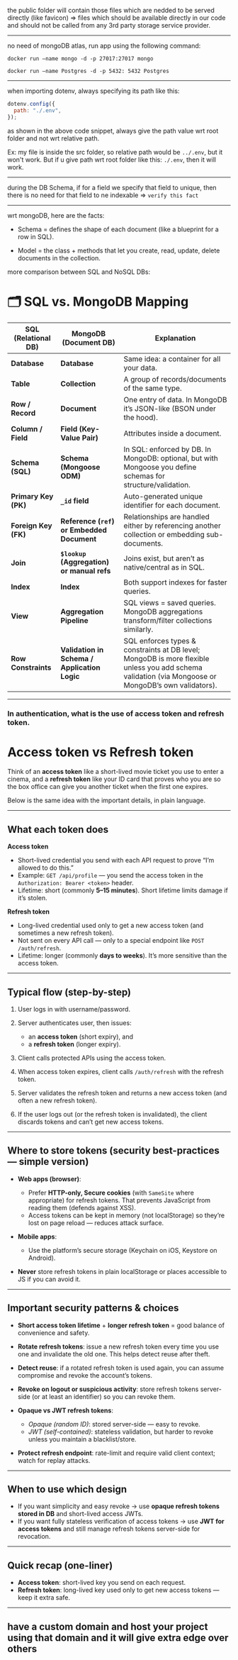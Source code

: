 the public folder will contain those files which are nedded to be served directly (like favicon) => files which should be available directly in our code and should not be called from any 3rd party storage service provider.

---

no need of mongoDB atlas, run app using the following command:

`docker run —name mongo -d -p 27017:27017 mongo`

`docker run —name Postgres -d -p 5432: 5432 Postgres`

---

when importing dotenv, always specifying its path like this:

```javascript
dotenv.config({
  path: "./.env",
});
```

as shown in the above code snippet, always give the path value wrt root folder and not wrt relative path.

Ex: my file is inside the src folder, so relative path would be `../.env`, but it won't work. But if u give path wrt root folder like this: `./.env`, then it will work.

---

during the DB Schema, if for a field we specify that field to unique, then there is no need for that field to ne indexable => `verify this fact`

---

wrt mongoDB, here are the facts:

- Schema = defines the shape of each document (like a blueprint for a row in SQL).

- Model = the class + methods that let you create, read, update, delete documents in the collection.

more comparison between SQL and NoSQL DBs:

# 🗂 SQL vs. MongoDB Mapping

| **SQL (Relational DB)** | **MongoDB (Document DB)**                    | **Explanation**                                                                                                                                     |
| ----------------------- | -------------------------------------------- | --------------------------------------------------------------------------------------------------------------------------------------------------- |
| **Database**            | **Database**                                 | Same idea: a container for all your data.                                                                                                           |
| **Table**               | **Collection**                               | A group of records/documents of the same type.                                                                                                      |
| **Row / Record**        | **Document**                                 | One entry of data. In MongoDB it’s JSON-like (BSON under the hood).                                                                                 |
| **Column / Field**      | **Field (Key-Value Pair)**                   | Attributes inside a document.                                                                                                                       |
| **Schema (SQL)**        | **Schema (Mongoose ODM)**                    | In SQL: enforced by DB. In MongoDB: optional, but with Mongoose you define schemas for structure/validation.                                        |
| **Primary Key (PK)**    | **`_id` field**                              | Auto-generated unique identifier for each document.                                                                                                 |
| **Foreign Key (FK)**    | **Reference (`ref`) or Embedded Document**   | Relationships are handled either by referencing another collection or embedding sub-documents.                                                      |
| **Join**                | **`$lookup` (Aggregation) or manual refs**   | Joins exist, but aren’t as native/central as in SQL.                                                                                                |
| **Index**               | **Index**                                    | Both support indexes for faster queries.                                                                                                            |
| **View**                | **Aggregation Pipeline**                     | SQL views = saved queries. MongoDB aggregations transform/filter collections similarly.                                                             |
| **Row Constraints**     | **Validation in Schema / Application Logic** | SQL enforces types & constraints at DB level; MongoDB is more flexible unless you add schema validation (via Mongoose or MongoDB’s own validators). |

---

### In authentication, what is the use of access token and refresh token.

# Access token vs Refresh token

Think of an **access token** like a short-lived movie ticket you use to enter a cinema, and a **refresh token** like your ID card that proves who you are so the box office can give you another ticket when the first one expires.

Below is the same idea with the important details, in plain language.

---

## What each token does

**Access token**

- Short-lived credential you send with each API request to prove “I’m allowed to do this.”
- Example: `GET /api/profile` — you send the access token in the `Authorization: Bearer <token>` header.
- Lifetime: short (commonly **5–15 minutes**). Short lifetime limits damage if it’s stolen.

**Refresh token**

- Long-lived credential used only to get a new access token (and sometimes a new refresh token).
- Not sent on every API call — only to a special endpoint like `POST /auth/refresh`.
- Lifetime: longer (commonly **days to weeks**). It’s more sensitive than the access token.

---

## Typical flow (step-by-step)

1. User logs in with username/password.
2. Server authenticates user, then issues:

   - an **access token** (short expiry), and
   - a **refresh token** (longer expiry).

3. Client calls protected APIs using the access token.
4. When access token expires, client calls `/auth/refresh` with the refresh token.
5. Server validates the refresh token and returns a new access token (and often a new refresh token).
6. If the user logs out (or the refresh token is invalidated), the client discards tokens and can’t get new access tokens.

---

## Where to store tokens (security best-practices — simple version)

- **Web apps (browser)**:

  - Prefer **HTTP-only, Secure cookies** (with `SameSite` where appropriate) for refresh tokens. That prevents JavaScript from reading them (defends against XSS).
  - Access tokens can be kept in memory (not localStorage) so they’re lost on page reload — reduces attack surface.

- **Mobile apps**:

  - Use the platform’s secure storage (Keychain on iOS, Keystore on Android).

- **Never** store refresh tokens in plain localStorage or places accessible to JS if you can avoid it.

---

## Important security patterns & choices

- **Short access token lifetime** + **longer refresh token** = good balance of convenience and safety.
- **Rotate refresh tokens**: issue a new refresh token every time you use one and invalidate the old one. This helps detect reuse after theft.
- **Detect reuse**: if a rotated refresh token is used again, you can assume compromise and revoke the account’s tokens.
- **Revoke on logout or suspicious activity**: store refresh tokens server-side (or at least an identifier) so you can revoke them.
- **Opaque vs JWT refresh tokens**:

  - _Opaque (random ID)_: stored server-side — easy to revoke.
  - _JWT (self-contained)_: stateless validation, but harder to revoke unless you maintain a blacklist/store.

- **Protect refresh endpoint**: rate-limit and require valid client context; watch for replay attacks.

---

## When to use which design

- If you want simplicity and easy revoke → use **opaque refresh tokens stored in DB** and short-lived access JWTs.
- If you want fully stateless verification of access tokens → use **JWT for access tokens** and still manage refresh tokens server-side for revocation.

---

## Quick recap (one-liner)

- **Access token**: short-lived key you send on each request.
- **Refresh token**: long-lived key used only to get new access tokens — keep it extra safe.

---

## have a custom domain and host your project using that domain and it will give extra edge over others
